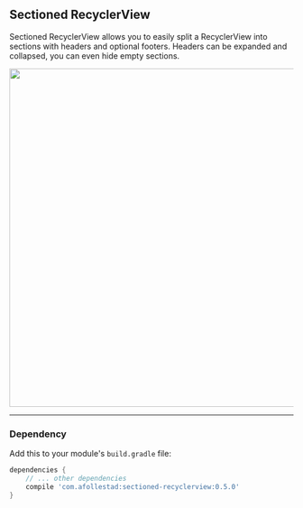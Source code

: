 ## Sectioned RecyclerView

Sectioned RecyclerView allows you to easily split a RecyclerView into sections with headers and optional footers. 
Headers can be expanded and collapsed, you can even hide empty sections. 

<img src="https://raw.githubusercontent.com/afollestad/sectioned-recyclerview/master/art/showcase3.png" width="600" />

---



### Dependency

Add this to your module's `build.gradle` file:

```gradle
dependencies {
    // ... other dependencies
    compile 'com.afollestad:sectioned-recyclerview:0.5.0'
}
```

